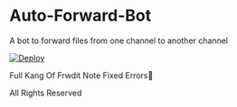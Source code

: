 # Auto-Forward-Bot
A bot to forward files from one channel to another channel


[![Deploy](https://www.herokucdn.com/deploy/button.svg)](https://heroku.com/deploy?template=https://github.com/BabuAgaram/Auto-ForwardBot)


Full Kang Of Frwdit
Note Fixed Errors💞


All Rights Reserved 
